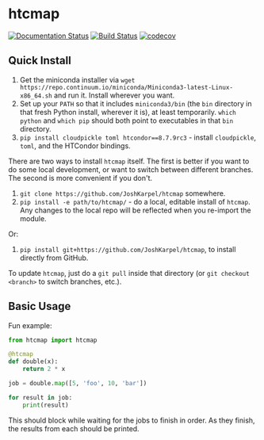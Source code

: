 # htcmap

[![Documentation Status](https://readthedocs.org/projects/htcmap/badge/?version=latest)](https://htcmap.readthedocs.io/en/latest/?badge=latest)
[![Build Status](https://travis-ci.org/JoshKarpel/htcmap.svg?branch=master)](https://travis-ci.org/JoshKarpel/htcmap)
[![codecov](https://codecov.io/gh/JoshKarpel/htcmap/branch/master/graph/badge.svg)](https://codecov.io/gh/JoshKarpel/htcmap)

## Quick Install

1. Get the miniconda installer via `wget https://repo.continuum.io/miniconda/Miniconda3-latest-Linux-x86_64.sh` and run it.
   Install wherever you want.
1. Set up your `PATH` so that it includes `miniconda3/bin` (the `bin` directory in that fresh Python install, wherever it is), at least temporarily.
   `which python` and `which pip` should both point to executables in that `bin` directory.
1. `pip install cloudpickle toml htcondor==8.7.9rc3` - install `cloudpickle`, `toml`, and the HTCondor bindings.

There are two ways to install `htcmap` itself.
The first is better if you want to do some local development, or want to switch between different branches.
The second is more convenient if you don't.

1. `git clone https://github.com/JoshKarpel/htcmap` somewhere.
1. `pip install -e path/to/htcmap/` - do a local, editable install of `htcmap`.
   Any changes to the local repo will be reflected when you re-import the module.

Or:

1. `pip install git+https://github.com/JoshKarpel/htcmap`, to install directly from GitHub.

To update `htcmap`, just do a `git pull` inside that directory (or `git checkout <branch>` to switch branches, etc.).


## Basic Usage

Fun example:
```python
from htcmap import htcmap

@htcmap
def double(x):
    return 2 * x

job = double.map([5, 'foo', 10, 'bar'])

for result in job:
    print(result)
```
This should block while waiting for the jobs to finish in order.
As they finish, the results from each should be printed.

